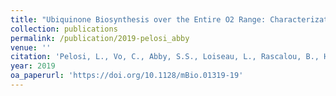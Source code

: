 ```yaml
---
title: "Ubiquinone Biosynthesis over the Entire O2 Range: Characterization of a Conserved O2-Independent Pathway"
collection: publications
permalink: /publication/2019-pelosi_abby
venue: ''
citation: 'Pelosi, L., Vo, C., Abby, S.S., Loiseau, L., Rascalou, B., Hajj Chehade, M., Faivre B., Gouss'e M., Chenal, C., Touati, N., Binet, L., Cornu, D., Fyfe, C.D., Fontecave, M., Barras, F., Lombard, M., Pierrel, F. Ubiquinone Biosynthesis over the Entire O2 Range: Characterization of a Conserved O2-Independent Pathway. (2020), <i>mBio</i>'
year: 2019
oa_paperurl: 'https://doi.org/10.1128/mBio.01319-19'
---
```

